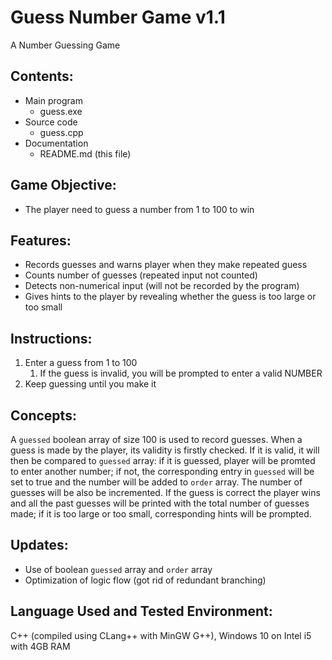 # Guess Number Game v1.1
A Number Guessing Game

## Contents:
 - Main program
	- guess.exe
 - Source code
	- guess.cpp
 - Documentation
	- README.md (this file)

## Game Objective:
 - The player need to guess a number from 1 to 100 to win

## Features:
 - Records guesses and warns player when they make repeated guess
 - Counts number of guesses (repeated input not counted)
 - Detects non-numerical input (will not be recorded by the program)
 - Gives hints to the player by revealing whether the guess is too large or too small

## Instructions:
1. Enter a guess from 1 to 100
	1. If the guess is invalid, you will be prompted to enter a valid NUMBER
2. Keep guessing until you make it

## Concepts:
  A ```guessed``` boolean array of size 100 is used to record guesses. When a guess is made by the player, its validity
is firstly checked. If it is valid, it will then be compared to ```guessed``` array: if it is guessed, player will be promted to enter another number; if not, the corresponding entry in ```guessed``` will be set to true and the number will be added to ```order``` array. The number of guesses will be also be incremented. 
If the guess is correct the player wins and all the past guesses will be printed with the total number of guesses made; if it is too large or too small, corresponding hints will be prompted.

## Updates:
 - Use of boolean ```guessed``` array and ```order``` array
 - Optimization of logic flow (got rid of redundant branching)

## Language Used and Tested Environment:
C++ (compiled using CLang++ with MinGW G++), Windows 10 on Intel i5 with 4GB RAM
